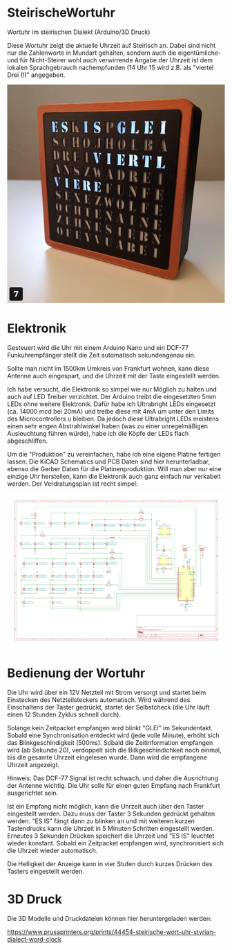 # SteirischeWortuhr
Wortuhr im steirischen Dialekt (Arduino/3D Druck)

Diese Wortuhr zeigt die aktuelle Uhrzeit auf Steirisch an. Dabei sind nicht nur die Zahlenworte in Mundart gehalten, sondern auch die eigentümliche- und für Nicht-Steirer wohl auch verwirrende Angabe der Uhrzeit ist dem lokalen Sprachgebrauch nachempfunden (14 Uhr 15 wird z.B. als "viertel Drei (!)" angegeben.

![Wortuhr](./assembly-7.jpg)

# Elektronik
Gesteuert wird die Uhr mit einem Arduino Nano und ein DCF-77 Funkuhrempfänger stellt die Zeit automatisch sekundengenau ein.

Sollte man nicht im 1500km Umkreis von Frankfurt wohnen, kann diese Antenne auch eingespart, und die Uhrzeit mit der Taste eingestellt werden.

Ich habe versucht, die Elektronik so simpel wie nur Möglich zu halten und auch auf LED Treiber verzichtet. Der Arduino treibt die eingesetzten 5mm LEDs ohne weitere Elektronik. Dafür habe ich Ultrabright LEDs eingesetzt (ca. 14000 mcd bei 20mA) und treibe diese mit 4mA um unter den Limits des Microcontrollers u bleiben. Da jedoch diese Ultrabright LEDs meistens einen sehr engen Abstrahlwinkel haben (was zu einer unregelmäßigen Ausleuchtung führen würde), habe ich die Köpfe der LEDs flach abgeschliffen.

Um die "Produktion" zu vereinfachen, habe ich eine eigene Platine fertigen lassen. Die KiCAD Schematics und PCB Daten sind hier herunterladbar, ebenso die Gerber Daten für die Platinenproduktion. Will man aber nur eine einzige Uhr herstellen, kann die Elektronik auch ganz einfach nur verkabelt werden. Der Verdratungsplan ist recht simpel:

![Verdratungsplan](./schematics.png)

# Bedienung der Wortuhr
Die Uhr wird über ein 12V Netzteil mit Strom versorgt und startet beim Einstecken des Netzteilsteckers automatisch. Wird während des Einschaltens der Taster gedrückt, startet der Selbstcheck (die Uhr läuft einen 12 Stunden Zyklus schnell durch).

Solange kein Zeitpacket empfangen wird blinkt "GLEI" im Sekundentakt. Sobald eine Synchronisation entdeckt wird (jede volle Minute), erhöht sich das Blinkgeschindigkeit (500ms). Sobald die Zeitinformation empfangen wird (ab Sekunde 20), verdoppelt sich die Bilkgeschindichkeit noch einmal, bis die gesamte Uhrzeit eingelesen wurde. Dann wird die empfangene Uhrzeit angezeigt.

Hinweis: Das DCF-77 Signal ist recht schwach, und daher die Ausrichtung der Antenne wichtig. Die Uhr solle für einen guten Empfang nach Frankfurt ausgerichtet sein.

Ist ein Empfang nicht möglich, kann die Uhrzeit auch über den Taster eingestellt werden. Dazu muss der Taster 3 Sekunden gedrückt gehalten werden. "ES IS" fängt dann zu blinken an und mit weiteren kurzen Tastendrucks kann die Uhrzeit in 5 Minuten Schritten eingestellt werden. Erneutes 3 Sekunden Drücken speichert die Uhrzeit und "ES IS" leuchtet wieder konstant.
Sobald ein Zeitpacket empfangen wird, synchronisiert sich die Uhrzeit wieder automatisch.

Die Helligkeit der Anzeige kann in vier Stufen durch kurzes Drücken des Tasters eingestellt werden.

# 3D Druck

Die 3D Modelle und Druckdateien können hier heruntergeladen werden:

https://www.prusaprinters.org/prints/44454-steirische-wort-uhr-styrian-dialect-word-clock

